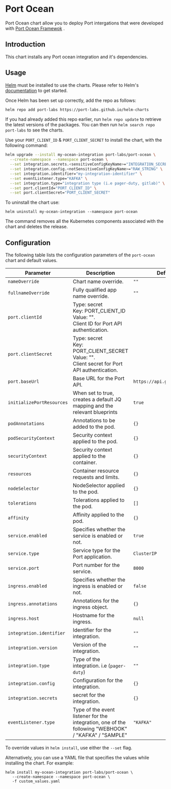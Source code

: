 # Port Ocean

Port Ocean chart allow you to deploy Port intergations that were developed with [Port Ocean Framewok](https://github.com/port-labs/port-ocean.git) .

## Introduction

This chart installs any Port ocean integration and it's dependencies.

## Usage

[Helm](https://helm.sh) must be installed to use the charts.  Please refer to
Helm's [documentation](https://helm.sh/docs) to get started.

Once Helm has been set up correctly, add the repo as follows:

```bash showLineNumbers
helm repo add port-labs https://port-labs.github.io/helm-charts
```

If you had already added this repo earlier, run `helm repo update` to retrieve
the latest versions of the packages.  You can then run `helm search repo
port-labs` to see the charts.

Use your `PORT_CLIENT_ID` & `PORT_CLIENT_SECRET` to install the chart, with the following command:

```bash showLineNumbers
helm upgrade --install my-ocean-integration port-labs/port-ocean \
  --create-namespace --namespace port-ocean \
  --set integration.secrets.<sensitiveConfigKeyName>="INTEGRATION_SECRET" \
  --set integration.config.<notSensitiveConfigKeyName>="RAW_STRING" \
  --set integration.identifier="my-integration-identifier" \
  --set eventListener.type="KAFKA" \
  --set integration.type="integration type (i.e pager-duty, gitlab)" \
  --set port.clientId="PORT_CLIENT_ID" \
  --set port.clientSecret="PORT_CLIENT_SECRET"
```

To uninstall the chart use:

    helm uninstall my-ocean-integration --namespace port-ocean

The command removes all the Kubernetes components associated with the chart and deletes the release.


## Configuration

The following table lists the configuration parameters of the `port-ocean` chart and default values.

| Parameter                             | Description                                                                                          | Default                               |
|---------------------------------------|------------------------------------------------------------------------------------------------------|---------------------------------------|
| `nameOverride`                        | Chart name override.                                                                                 | `""`                                  |
| `fullnameOverride`                    | Fully qualified app name override.                                                                   | `""`                                  |
| `port.clientId`                       | Type: secret<br>Key: PORT_CLIENT_ID<br>Value: "".<br>Client ID for Port API authentication.          |                                       |
| `port.clientSecret`                   | Type: secret<br>Key: PORT_CLIENT_SECRET<br>Value: "".<br>Client secret for Port API authentication.  |                                       |
| `port.baseUrl`                        | Base URL for the Port API.                                                                           | `https://api.getport.io/v1`           |
| `initializePortResources`             | When set to true, creates a default JQ mapping and the relevant blueprints                           | `true`           |
| `podAnnotations`                      | Annotations to be added to the pod.                                                                  | `{}`                                  |
| `podSecurityContext`                  | Security context applied to the pod.                                                                 | `{}`                                  |
| `securityContext`                     | Security context applied to the container.                                                           | `{}`                                  |
| `resources`                           | Container resource requests and limits.                                                              | `{}`                                  |
| `nodeSelector`                        | NodeSelector applied to the pod.                                                                     | `{}`                                  |
| `tolerations`                         | Tolerations applied to the pod.                                                                      | `[]`                                  |
| `affinity`                            | Affinity applied to the pod.                                                                         | `{}`                                  |
| `service.enabled`                     | Specifies whether the service is enabled or not.                                                     | `true`                                |
| `service.type`                        | Service type for the Port application.                                                               | `ClusterIP`                           |
| `service.port`                        | Port number for the service.                                                                         | `8000`                                |
| `ingress.enabled`                     | Specifies whether the ingress is enabled or not.                                                     | `false`                               |
| `ingress.annotations`                 | Annotations for the ingress object.                                                                  | `{}`                                  |
| `ingress.host`                        | Hostname for the ingress.                                                                            | `null`                                |
| `integration.identifier`              | Identifier for the integration.                                                                      | `""`                                  |
| `integration.version`                 | Version of the integration.                                                                          | `""`                                  |
| `integration.type`                    | Type of the integration. i.e (`pager-duty`)                                                                            | `""`                  |
| `integration.config`                  | Configuration for the integration.                                                                    | `{}`                                  |
| `integration.secrets`                 | secret for the integration.                                                                           | `{}`                                  |
| `eventListener.type`                 | Type of the event listener for the integration, one of the following "WEBHOOK" / "KAFKA" / "SAMPLE"                                                      | `"KAFKA"`                             |

To override values in `helm install`, use either the `--set` flag.

Alternatively, you can use a YAML file that specifies the values while installing the chart. For example:

    helm install my-ocean-integration port-labs/port-ocean \
       --create-namespace --namespace port-ocean \
       -f custom_values.yaml